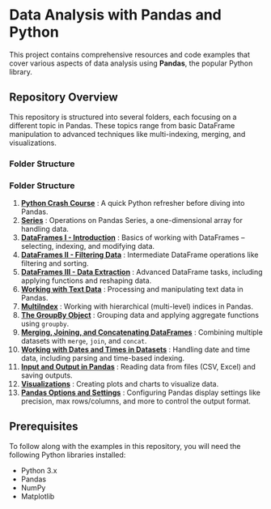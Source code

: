# Data Analysis with Pandas and Python

This project contains comprehensive resources and code examples that cover various aspects of data analysis using **Pandas**, the popular Python library.

## Repository Overview

This repository is structured into several folders, each focusing on a different topic in Pandas. These topics range from basic DataFrame manipulation to advanced techniques like multi-indexing, merging, and visualizations.

### Folder Structure

### Folder Structure

1. **[Python Crash Course](https://github.com/Prajwalk09/Data-Analysis-with-Pandas-and-Python/tree/main/Python%20Crash%20Course)** : A quick Python refresher before diving into Pandas.
2. **[Series](https://github.com/Prajwalk09/Data-Analysis-with-Pandas-and-Python/tree/main/Series)** : Operations on Pandas Series, a one-dimensional array for handling data.
3. **[DataFrames I - Introduction](https://github.com/Prajwalk09/Data-Analysis-with-Pandas-and-Python/tree/main/DataFrame-1)** : Basics of working with DataFrames – selecting, indexing, and modifying data.
4. **[DataFrames II - Filtering Data](https://github.com/Prajwalk09/Data-Analysis-with-Pandas-and-Python/tree/main/DataFrame-2)** : Intermediate DataFrame operations like filtering and sorting.
5. **[DataFrames III - Data Extraction](https://github.com/Prajwalk09/Data-Analysis-with-Pandas-and-Python/tree/main/DataFrame-3)** : Advanced DataFrame tasks, including applying functions and reshaping data.
6. **[Working with Text Data](https://github.com/Prajwalk09/Data-Analysis-with-Pandas-and-Python/tree/main/Working%20with%20Text%20Data)** : Processing and manipulating text data in Pandas.
7. **[MultiIndex](https://github.com/Prajwalk09/Data-Analysis-with-Pandas-and-Python/tree/main/MultiIndex)** : Working with hierarchical (multi-level) indices in Pandas.
8. **[The GroupBy Object](https://github.com/Prajwalk09/Data-Analysis-with-Pandas-and-Python/tree/main/GroupBy%20Object)** : Grouping data and applying aggregate functions using `groupby`.
9. **[Merging, Joining, and Concatenating DataFrames](https://github.com/Prajwalk09/Data-Analysis-with-Pandas-and-Python/tree/main/Merging%20Joining%20and%20Concatenating)** : Combining multiple datasets with `merge`, `join`, and `concat`.
10. **[Working with Dates and Times in Datasets](https://github.com/Prajwalk09/Data-Analysis-with-Pandas-and-Python/tree/main/Date%20and%20Time)** : Handling date and time data, including parsing and time-based indexing.
11. **[Input and Output in Pandas](https://github.com/Prajwalk09/Data-Analysis-with-Pandas-and-Python/tree/main/Input%20and%20Output%20in%20Pandas)** : Reading data from files (CSV, Excel) and saving outputs.
12. **[Visualizations](https://github.com/Prajwalk09/Data-Analysis-with-Pandas-and-Python/tree/main/Visualizations)** : Creating plots and charts to visualize data.
13. **[Pandas Options and Settings](https://github.com/Prajwalk09/Data-Analysis-with-Pandas-and-Python/tree/main/Pandas%20Options%20and%20Settings)** : Configuring Pandas display settings like precision, max rows/columns, and more to control the output format.

## Prerequisites

To follow along with the examples in this repository, you will need the following Python libraries installed:
- Python 3.x
- Pandas
- NumPy
- Matplotlib
